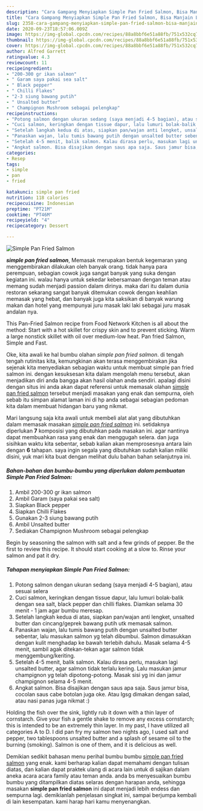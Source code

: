 ```yaml
---
description: "Cara Gampang Menyiapkan Simple Pan Fried Salmon, Bisa Manjain Lidah"
title: "Cara Gampang Menyiapkan Simple Pan Fried Salmon, Bisa Manjain Lidah"
slug: 2358-cara-gampang-menyiapkan-simple-pan-fried-salmon-bisa-manjain-lidah
date: 2020-09-23T18:57:06.009Z
image: https://img-global.cpcdn.com/recipes/88a8bbf6e51a88fb/751x532cq70/simple-pan-fried-salmon-foto-resep-utama.jpg
thumbnail: https://img-global.cpcdn.com/recipes/88a8bbf6e51a88fb/751x532cq70/simple-pan-fried-salmon-foto-resep-utama.jpg
cover: https://img-global.cpcdn.com/recipes/88a8bbf6e51a88fb/751x532cq70/simple-pan-fried-salmon-foto-resep-utama.jpg
author: Alfred Garrett
ratingvalue: 4.3
reviewcount: 11
recipeingredient:
- "200-300 gr ikan salmon"
- " Garam saya pakai sea salt"
- " Black pepper"
- " Chilli Flakes"
- "2-3 siung bawang putih"
- " Unsalted butter"
- " Champignon Mushroom sebagai pelengkap"
recipeinstructions:
- "Potong salmon dengan ukuran sedang (saya menjadi 4-5 bagian), atau sesuai selera"
- "Cuci salmon, keringkan dengan tissue dapur, lalu lumuri bolak-balik dengan sea salt, black pepper dan chilli flakes. Diamkan selama 30 menit - 1 jam agar bumbu meresap."
- "Setelah langkah kedua di atas, siapkan pan/wajan anti lengket, unsalted butter dan cincang/geprek bawang putih utk memasak salmon."
- "Panaskan wajan, lalu tumis bawang putih dengan unsalted butter sebentar, lalu masukan salmon yg telah dibumbui. Salmon dimasukkan dengan kulit menghadap ke bawah terlebih dahulu. Masak selama 4-5 menit, sambil agak ditekan-tekan agar salmon tidak menggembung/keriting."
- "Setelah 4-5 menit, balik salmon. Kalau dirasa perlu, masukan lagi unsalted butter, agar salmon tidak terlalu kering. Lalu masukan jamur champignon yg telah dipotong-potong. Masak sisi yg ini dan jamur champignon selama 4-5 menit."
- "Angkat salmon. Bisa disajikan dengan saus apa saja. Saus jamur bisa, cocolan saus cabe botolan juga oke. Atau lgsg dimakan dengan salad, atau nasi panas juga nikmat :)"
categories:
- Resep
tags:
- simple
- pan
- fried

katakunci: simple pan fried 
nutrition: 118 calories
recipecuisine: Indonesian
preptime: "PT21M"
cooktime: "PT46M"
recipeyield: "4"
recipecategory: Dessert

---
```



![Simple Pan Fried Salmon](https://img-global.cpcdn.com/recipes/88a8bbf6e51a88fb/751x532cq70/simple-pan-fried-salmon-foto-resep-utama.jpg)

<b><i>simple pan fried salmon</i></b>, Memasak merupakan bentuk kegemaran yang menggembirakan dilakukan oleh banyak orang. tidak hanya para perempuan, sebagian cowok juga sangat banyak yang suka dengan kegiatan ini. walau hanya untuk sekedar kebersamaan dengan teman atau memang sudah menjadi passion dalam dirinya. maka dari itu dalam dunia restoran sekarang sangat banyak ditemukan cowok dengan keahlian memasak yang hebat, dan banyak juga kita saksikan di banyak warung makan dan hotel yang mempunyai juru masak laki laki sebagai juru masak andalan nya.

This Pan-Fried Salmon recipe from Food Network Kitchen is all about the method: Start with a hot skillet for crispy skin and to prevent sticking. Warm a large nonstick skillet with oil over medium-low heat. Pan fried Salmon, Simple and Fast.

Oke, kita awali ke hal bumbu olahan <i>simple pan fried salmon</i>. di tengah tengah rutinitas kita, kemungkinan akan terasa menggembirakan jika sejenak kita menyediakan sebagian waktu untuk membuat simple pan fried salmon ini. dengan kesuksesan kita dalam mengolah menu tersebut, akan menjadikan diri anda bangga akan hasil olahan anda sendiri. apalagi disini dengan situs ini anda akan dapat referensi untuk memasak olahan <u>simple pan fried salmon</u> tersebut menjadi masakan yang enak dan sempurna, oleh sebab itu simpan alamat laman ini di hp anda sebagai sebagian pedoman kita dalam membuat hidangan baru yang nikmat.


Mari langsung saja kita awali untuk membeli alat alat yang dibutuhkan dalam memasak masakan <u><i>simple pan fried salmon</i></u> ini. setidaknya diperlukan <b>7</b> komposisi yang dibutuhkan pada masakan ini. agar nantinya dapat membuahkan rasa yang enak dan menggugah selera. dan juga sisihkan waktu kita sebentar, sebab kalian akan memprosesnya antara lain dengan <b>6</b> tahapan. saya ingin segala yang dibutuhkan sudah kalian miliki disini, yuk mari kita buat dengan melihat dulu bahan bahan selanjutnya ini.

<!--inarticleads1-->

##### Bahan-bahan dan bumbu-bumbu yang diperlukan dalam pembuatan Simple Pan Fried Salmon:

1. Ambil 200-300 gr ikan salmon
1. Ambil  Garam (saya pakai sea salt)
1. Siapkan  Black pepper
1. Siapkan  Chilli Flakes
1. Gunakan 2-3 siung bawang putih
1. Ambil  Unsalted butter
1. Sediakan  Champignon Mushroom sebagai pelengkap


Begin by seasoning the salmon with salt and a few grinds of pepper. Be the first to review this recipe. It should start cooking at a slow to. Rinse your salmon and pat it dry. 

<!--inarticleads2-->

##### Tahapan menyiapkan Simple Pan Fried Salmon:

1. Potong salmon dengan ukuran sedang (saya menjadi 4-5 bagian), atau sesuai selera
1. Cuci salmon, keringkan dengan tissue dapur, lalu lumuri bolak-balik dengan sea salt, black pepper dan chilli flakes. Diamkan selama 30 menit - 1 jam agar bumbu meresap.
1. Setelah langkah kedua di atas, siapkan pan/wajan anti lengket, unsalted butter dan cincang/geprek bawang putih utk memasak salmon.
1. Panaskan wajan, lalu tumis bawang putih dengan unsalted butter sebentar, lalu masukan salmon yg telah dibumbui. Salmon dimasukkan dengan kulit menghadap ke bawah terlebih dahulu. Masak selama 4-5 menit, sambil agak ditekan-tekan agar salmon tidak menggembung/keriting.
1. Setelah 4-5 menit, balik salmon. Kalau dirasa perlu, masukan lagi unsalted butter, agar salmon tidak terlalu kering. Lalu masukan jamur champignon yg telah dipotong-potong. Masak sisi yg ini dan jamur champignon selama 4-5 menit.
1. Angkat salmon. Bisa disajikan dengan saus apa saja. Saus jamur bisa, cocolan saus cabe botolan juga oke. Atau lgsg dimakan dengan salad, atau nasi panas juga nikmat :)


Holding the fish over the sink, lightly rub it down with a thin layer of cornstarch. Give your fish a gentle shake to remove any excess cornstarch; this is intended to be an extremely thin layer. In my past, I have utilized all categories A to D. I did pan fry my salmon two nights ago, I used salt and pepper, two tablespoons unsalted butter and a splash of sesame oil to the burning (smoking). Salmon is one of them, and it is delicious as well. 

Demikian sedikit bahasan menu perihal bumbu bumbu <u>simple pan fried salmon</u> yang enak. kami berharap kalian dapat memahami dengan tulisan diatas, dan kalian dapat praktek ulang di acara lain untuk di sajikan dalam aneka acara acara family atau teman anda. anda bs menyesuaikan bumbu bumbu yang ditampilkan diatas selaras dengan harapan anda, sehingga masakan <b>simple pan fried salmon</b> ini dapat menjadi lebih endess dan sempurna lagi. demikianlah penjelasan singkat ini, sampai berjumpa kembali di lain kesempatan. kami harap hari kamu menyenangkan.
